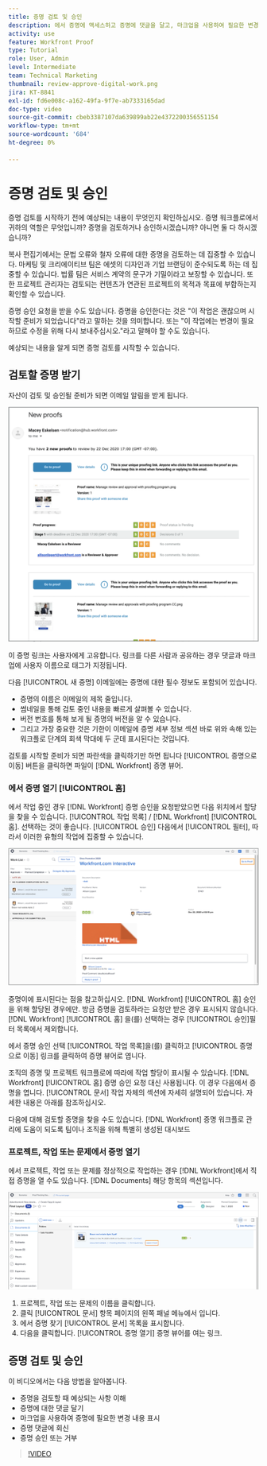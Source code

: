 ```yaml
---
title: 증명 검토 및 승인
description: 에서 증명에 액세스하고 증명에 댓글을 달고, 마크업을 사용하여 필요한 변경 사항을 표시하고, 증명 댓글에 답글을 달고, 증명에 대한 결정을 내리는 방법을 알아봅니다 [!DNL Workfront].
activity: use
feature: Workfront Proof
type: Tutorial
role: User, Admin
level: Intermediate
team: Technical Marketing
thumbnail: review-approve-digital-work.png
jira: KT-8841
exl-id: fd6e008c-a162-49fa-9f7e-ab7333165dad
doc-type: video
source-git-commit: cbeb3387107da639899ab22e4372200356551154
workflow-type: tm+mt
source-wordcount: '684'
ht-degree: 0%

---
```


# 증명 검토 및 승인

증명 검토를 시작하기 전에 예상되는 내용이 무엇인지 확인하십시오. 증명 워크플로에서 귀하의 역할은 무엇입니까? 증명을 검토하거나 승인하시겠습니까? 아니면 둘 다 하시겠습니까?

복사 편집기에서는 문법 오류와 철자 오류에 대한 증명을 검토하는 데 집중할 수 있습니다. 마케팅 및 크리에이티브 팀은 에셋의 디자인과 기업 브랜딩이 준수되도록 하는 데 집중할 수 있습니다. 법률 팀은 서비스 계약의 문구가 기밀이라고 보장할 수 있습니다. 또한 프로젝트 관리자는 검토되는 컨텐츠가 연관된 프로젝트의 목적과 목표에 부합하는지 확인할 수 있습니다.

증명 승인 요청을 받을 수도 있습니다. 증명을 승인한다는 것은 &quot;이 작업은 괜찮으며 시작할 준비가 되었습니다&quot;라고 말하는 것을 의미합니다. 또는 &quot;이 작업에는 변경이 필요하므로 수정을 위해 다시 보내주십시오.&quot;라고 말해야 할 수도 있습니다.

예상되는 내용을 알게 되면 증명 검토를 시작할 수 있습니다.

## 검토할 증명 받기

자산이 검토 및 승인될 준비가 되면 이메일 알림을 받게 됩니다.

![에서 두 증명에 대한 검토 및 승인을 요청하는 새 증명 이메일 이미지 [!DNL  Workfront].](assets/new-proof-emails.png)

이 증명 링크는 사용자에게 고유합니다. 링크를 다른 사람과 공유하는 경우 댓글과 마크업에 사용자 이름으로 태그가 지정됩니다.

다음 [!UICONTROL 새 증명] 이메일에는 증명에 대한 필수 정보도 포함되어 있습니다.

* 증명의 이름은 이메일의 제목 줄입니다.
* 썸네일을 통해 검토 중인 내용을 빠르게 살펴볼 수 있습니다.
* 버전 번호를 통해 보게 될 증명의 버전을 알 수 있습니다.
* 그리고 가장 중요한 것은 기한이 이메일에 증명 세부 정보 섹션 바로 위와 속해 있는 워크플로 단계의 회색 막대에 두 군데 표시된다는 것입니다.

검토를 시작할 준비가 되면 파란색을 클릭하기만 하면 됩니다 [!UICONTROL 증명으로 이동] 버튼을 클릭하면 파일이 [!DNL Workfront] 증명 뷰어.

### 에서 증명 열기 [!UICONTROL 홈]

에서 작업 중인 경우 [!DNL Workfront] 증명 승인을 요청받았으면 다음 위치에서 할당을 찾을 수 있습니다. [!UICONTROL 작업 목록] / [!DNL Workfront] [!UICONTROL 홈]. 선택하는 것이 좋습니다. [!UICONTROL 승인] 다음에서 [!UICONTROL 필터], 따라서 이러한 유형의 작업에 집중할 수 있습니다.

![의 이미지 [!DNL Workfront] [!UICONTROL 홈] (으)로 [!UICONTROL 승인] 필터가 활성화되고 목록에서 증명이 선택되었습니다.](assets/open-proof-from-home.png)

증명이에 표시된다는 점을 참고하십시오. [!DNL Workfront] [!UICONTROL 홈] 승인을 위해 할당된 경우에만. 방금 증명을 검토하라는 요청만 받은 경우 표시되지 않습니다. [!DNL Workfront] [!UICONTROL 홈] 을(를) 선택하는 경우 [!UICONTROL 승인]필터 목록에서 제외합니다.

에서 증명 승인 선택 [!UICONTROL 작업 목록]을(를) 클릭하고 [!UICONTROL 증명으로 이동] 링크를 클릭하여 증명 뷰어로 엽니다.

조직의 증명 및 프로젝트 워크플로에 따라에 작업 할당이 표시될 수 있습니다. [!DNL Workfront] [!UICONTROL 홈] 증명 승인 요청 대신 사용됩니다. 이 경우 다음에서 증명을 엽니다. [!UICONTROL 문서] 작업 자체의 섹션에 자세히 설명되어 있습니다. 자세한 내용은 아래를 참조하십시오.

다음에 대해 검토할 증명을 찾을 수도 있습니다. [!DNL Workfront] 증명 워크플로 관리에 도움이 되도록 팀이나 조직을 위해 특별히 생성된 대시보드

### 프로젝트, 작업 또는 문제에서 증명 열기

에서 프로젝트, 작업 또는 문제를 정상적으로 작업하는 경우 [!DNL Workfront]에서 직접 증명을 열 수도 있습니다. [!DNL Documents] 해당 항목의 섹션입니다.

![의 이미지 [!UICONTROL 문서] 다음에서 섹션 발견: [!DNL  Workfront] 을(를) 사용하는 작업 [!UICONTROL 증명 열기]강조 표시된 링크.](assets/open-proof-from-documents.png)

1. 프로젝트, 작업 또는 문제의 이름을 클릭합니다.
2. 클릭 [!UICONTROL 문서] 항목 페이지의 왼쪽 패널 메뉴에서 입니다.
3. 에서 증명 찾기 [!UICONTROL 문서] 목록을 표시합니다.
4. 다음을 클릭합니다. [!UICONTROL 증명 열기] 증명 뷰어를 여는 링크.

## 증명 검토 및 승인

이 비디오에서는 다음 방법을 알아봅니다.

* 증명을 검토할 때 예상되는 사항 이해
* 증명에 대한 댓글 달기
* 마크업을 사용하여 증명에 필요한 변경 내용 표시
* 증명 댓글에 회신
* 증명 승인 또는 거부

>[!VIDEO](https://video.tv.adobe.com/v/335141/?quality=12&learn=on)

<!--
#### Learn more
* Create and manage proof comments
* Make decisions on a proof
* Review a static proof
* Tag users to share a proof
* Notifications for proof comments and decisions
-->

<!--
#### Guides
* Reviewing proofs in [!DNL Workfront]
* -->
